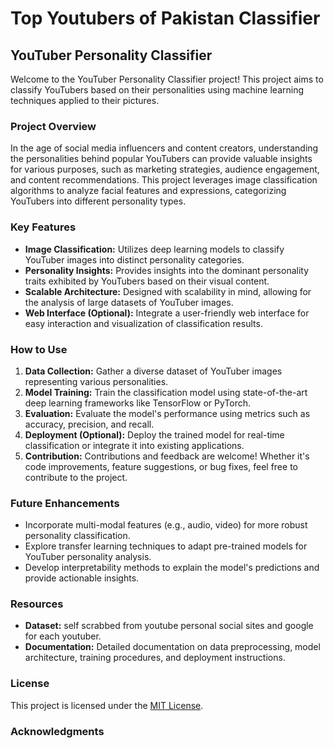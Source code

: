 # Top Youtubers of Pakistan Classifier

## YouTuber Personality Classifier

Welcome to the YouTuber Personality Classifier project! This project aims to classify YouTubers based on their personalities using machine learning techniques applied to their pictures.

### Project Overview
In the age of social media influencers and content creators, understanding the personalities behind popular YouTubers can provide valuable insights for various purposes, such as marketing strategies, audience engagement, and content recommendations. This project leverages image classification algorithms to analyze facial features and expressions, categorizing YouTubers into different personality types.

### Key Features
- **Image Classification:** Utilizes deep learning models to classify YouTuber images into distinct personality categories.
- **Personality Insights:** Provides insights into the dominant personality traits exhibited by YouTubers based on their visual content.
- **Scalable Architecture:** Designed with scalability in mind, allowing for the analysis of large datasets of YouTuber images.
- **Web Interface (Optional):** Integrate a user-friendly web interface for easy interaction and visualization of classification results.

### How to Use
1. **Data Collection:** Gather a diverse dataset of YouTuber images representing various personalities.
2. **Model Training:** Train the classification model using state-of-the-art deep learning frameworks like TensorFlow or PyTorch.
3. **Evaluation:** Evaluate the model's performance using metrics such as accuracy, precision, and recall.
4. **Deployment (Optional):** Deploy the trained model for real-time classification or integrate it into existing applications.
5. **Contribution:** Contributions and feedback are welcome! Whether it's code improvements, feature suggestions, or bug fixes, feel free to contribute to the project.

### Future Enhancements
- Incorporate multi-modal features (e.g., audio, video) for more robust personality classification.
- Explore transfer learning techniques to adapt pre-trained models for YouTuber personality analysis.
- Develop interpretability methods to explain the model's predictions and provide actionable insights.

### Resources
- **Dataset:** self scrabbed from youtube personal social sites and google for each youtuber.
- **Documentation:** Detailed documentation on data preprocessing, model architecture, training procedures, and deployment instructions.


### License
This project is licensed under the [MIT License](LICENSE).

### Acknowledgments
